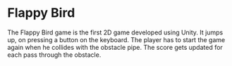 # Flappy Bird 
 The Flappy Bird game is the first 2D game developed using Unity. It jumps up, on pressing a button on the keyboard. The player has to start the game again when he collides with the obstacle pipe. The score gets updated for each pass through the obstacle.
